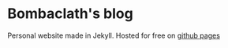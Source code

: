 # Bombaclath's blog
Personal website made in Jekyll. Hosted for free on [github pages](https://bombaclath97.github.io)